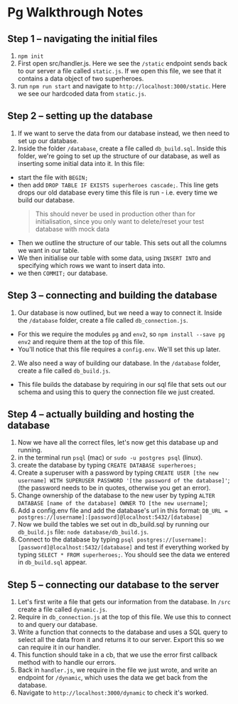 # Pg Walkthrough Notes

## Step 1 – navigating the initial files
1. `npm init`
2. First open src/handler.js. Here we see the `/static` endpoint sends back to our server a file called `static.js`. If we open this file, we see that it contains a data object of two superheroes.
3. run `npm run start` and navigate to `http://localhost:3000/static`. Here we see our hardcoded data from `static.js`.

## Step 2 – setting up the database
1. If we want to serve the data from our database instead, we then need to set up our database.
2. Inside the folder `/database`, create a file called `db_build.sql`. Inside this folder, we're going to set up the structure of our database, as well as inserting some initial data into it. In this file:
  - start the file with `BEGIN;`
  - then add `DROP TABLE IF EXISTS superheroes cascade;`. This line gets drops our old database every time this file is run - i.e. every time we build our database.
    > This should never be used in production other than for initialisation, since you only want to delete/reset your test database with mock data
  - Then we outline the structure of our table. This sets out all the columns we want in our table.
  - We then initialise our table with some data, using `INSERT INTO` and specifying which rows we want to insert data into.
  - we then `COMMIT;` our database.

## Step 3 – connecting and building the database
1. Our database is now outlined, but we need a way to connect it. Inside the `/database` folder, create a file called `db_connection.js`.
  - For this we require the modules `pg` and `env2`, so `npm install --save pg env2` and require them at the top of this file.
  - You'll notice that this file requires a `config.env`. We'll set this up later.
2. We also need a way of building our database. In the `/database` folder, create a file called `db_build.js`.
 - This file builds the database by requiring in our sql file that sets out our schema and using this to query the connection file we just created.

## Step 4 – actually building and hosting the database
1. Now we have all the correct files, let's now get this database up and running.
2. in the terminal run `psql` (mac) or `sudo -u postgres psql` (linux).
3. create the database by typing `CREATE DATABASE superheroes;`
4. Create a superuser with a password by typing `CREATE USER [the new username] WITH SUPERUSER PASSWORD '[the password of the database]'`; (the password needs to be in quotes, otherwise you get an error).
5. Change ownership of the database to the new user by typing `ALTER DATABASE [name of the database] OWNER TO [the new username]`;
6. Add a config.env file and add the database's url in this format: `DB_URL = postgres://[username]:[password]@localhost:5432/[database]`
7. Now we build the tables we set out in db_build.sql by running our `db_build.js` file: `node database/db_build.js`.
7. Connect to the database by typing `psql postgres://[username]:[password]@localhost:5432/[database]` and test if everything worked by typing `SELECT * FROM superheroes;`. You should see the data we entered in `db_build.sql` appear.

## Step 5 – connecting our database to the server
1. Let's first write a file that gets our information from the database. In `/src` create a file called `dynamic.js`.
2. Require in `db_connection.js` at the top of this file. We use this to connect to and query our database.
3. Write a function that connects to the database and uses a SQL query to select all the data from it and returns it to our server. Export this so we can require it in our handler.
4. This function should take in a cb, that we use the error first callback method with to handle our errors.
5. Back in `handler.js`, we require in the file we just wrote, and write an endpoint for `/dynamic`, which uses the data we get back from the database.
6. Navigate to `http://localhost:3000/dynamic` to check it's worked. 
